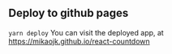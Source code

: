 ## Deploy to github pages
`yarn deploy`
You can visit the deployed app, at https://mikaojk.github.io/react-countdown
